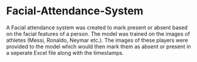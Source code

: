 # Facial-Attendance-System

A Facial attendance system was created to mark present or absent based on the facial features of a person. The model was trained on the images of athletes (Messi, Ronaldo, Neymar etc.). 
The images of these players were provided to the model which would then mark them as absent or present in a seperate Excel file along with the timestamps.
